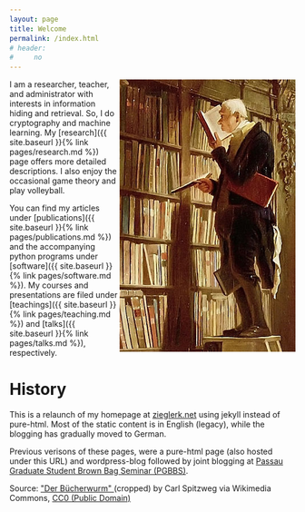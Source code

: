 ```yaml
---
layout: page
title: Welcome
permalink: /index.html
# header:
#     no
---
```


<img src="images/Carl_Spitzweg_021-detail.jpg" alt="Der
B&uuml;cherwurm" align="right"/>

I am a researcher, teacher, and administrator with interests in information hiding and retrieval. So, I do cryptography and machine learning. My [research]({{ site.baseurl }}{% link pages/research.md %}) page offers more detailed descriptions. I also enjoy the occasional game theory and play volleyball.

You can find my articles under [publications]({{ site.baseurl }}{%
link pages/publications.md %}) and the accompanying python programs under [software]({{ site.baseurl }}{% link pages/software.md %}). My courses and presentations are filed under [teachings]({{ site.baseurl }}{% link pages/teaching.md %}) and [talks]({{ site.baseurl }}{% link pages/talks.md %}), respectively.

# History

This is a relaunch of my homepage at
[zieglerk.net](http://zieglerk.net) using jekyll instead of
pure-html. Most of the static content is in English (legacy), while the
blogging has gradually moved to German.

Previous verisons of these pages, were a pure-html page (also hosted
under this URL) and wordpress-blog followed by joint blogging at
[Passau Graduate Student Brown Bag Seminar (PGBBS)](https://pgbbs.github.io).

<figcaption class="text-right">Source:
    <a
    href="https://commons.wikimedia.org/wiki/File:Carl_Spitzweg_021-detail.jpg"
    title="Der B&uuml;cherwurm" target="_blank">
    "Der B&uuml;cherwurm"
    </a> (cropped)
    by Carl Spitzweg via Wikimedia Commons,
        <a href="https://creativecommons.org/publicdomain/zero/1.0/" target="_blank">
        CC0 (Public Domain)
        </a>
      </figcaption>
